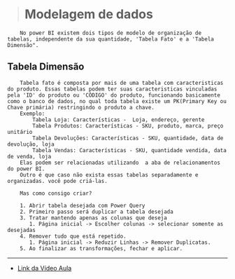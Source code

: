 ># Modelagem de dados

        No power BI existem dois tipos de modelo de organização de tabelas, independente da sua quantidade, 'Tabela Fato' e a 'Tabela Dimensão".
        
## Tabela Dimensão
        Tabela fato é composta por mais de uma tabela com caracteristicas do produto. Essas tabelas podem ter suas caracteristicas vinculadas pela 'ID' do produto ou 'CÓDIGO' do produto, funcionando basicamente como o banco de dados, no qual toda tabela existe um PK(Primary Key ou Chave primária) restringindo o produto a chave.
        Exemplo: 
            Tabela Loja: Características -  Loja, endereço, gerente
            Tabela Produtos: Características - SKU, produto, marca, preço unitário
            Tabela Devoluções: Características - SKU, quantidade, data de devolução, loja
            Tabela Vendas: Características - SKU, quantidade vendida, data de venda, loja
        Elas podem ser relacionadas utilizando  a aba de relacionamentos do power BI.
        Outro é que caso não exista essas tabelas separadamente e organizadas. você pode criá-las. 
        
        Mas como consigo criar?
        
        1. Abrir tabela desejada com Power Query
        2. Primeiro passo será duplicar a tabela desejada
        3. Tratar mantendo apenas as colunas que deseja
           1. Página inicial -> Escolher colunas -> selecionar somente as desejadas
        4. Remover tudo que está repetido.
           1. Página inicial -> Reduzir Linhas -> Remover Duplicatas.
        5. Ao finalizar as transformações, fechar e aplicar. 
---
* [Link da Vídeo Aula](https://www.youtube.com/watch?v=hK0iKKhJ16I&list=PLL-6y89GGNdSu9utTLYuzwPGNXQNT0KWm&index=10)
